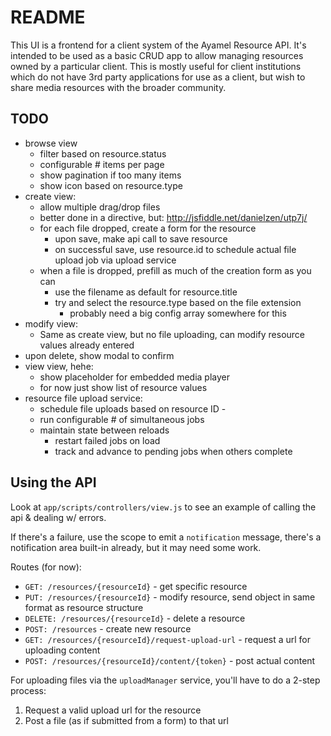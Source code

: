# README #

This UI is a frontend for a client system of the Ayamel Resource API.  It's intended to be used as a basic CRUD app to allow
managing resources owned by a particular client.  This is mostly useful for client institutions which do not have 
3rd party applications for use as a client, but wish to share media resources with the broader community.

## TODO ##

* browse view
	* filter based on resource.status
	* configurable # items per page
	* show pagination if too many items
	* show icon based on resource.type
* create view:
	* allow multiple drag/drop files
	* better done in a directive, but: http://jsfiddle.net/danielzen/utp7j/
	* for each file dropped, create a form for the resource
		* upon save, make api call to save resource
		* on successful save, use resource.id to schedule actual file upload job via upload service
	* when a file is dropped, prefill as much of the creation form as you can
		* use the filename as default for resource.title
		* try and select the resource.type based on the file extension
			* probably need a big config array somewhere for this
* modify view:
	* Same as create view, but no file uploading, can modify resource values already entered
* upon delete, show modal to confirm
* view view, hehe:
	* show placeholder for embedded media player
	* for now just show list of resource values
* resource file upload service:
	* schedule file uploads based on resource ID - 
	* run configurable # of simultaneous jobs
	* maintain state between reloads
		* restart failed jobs on load
		* track and advance to pending jobs when others complete

## Using the API ##

Look at `app/scripts/controllers/view.js` to see an example of calling the api & dealing w/ errors.

If there's a failure, use the scope to emit a `notification` message, there's a notification area built-in already, but it may need some work.

Routes (for now):

* `GET: /resources/{resourceId}` - get specific resource
* `PUT: /resources/{resourceId}` - modify resource, send object in same format as resource structure
* `DELETE: /resources/{resourceId}` - delete a resource
* `POST: /resources` - create new resource
* `GET: /resources/{resourceId}/request-upload-url` - request a url for uploading content
* `POST: /resources/{resourceId}/content/{token}` - post actual content

For uploading files via the `uploadManager` service, you'll have to do a 2-step process:

1. Request a valid upload url for the resource
2. Post a file (as if submitted from a form) to that url
